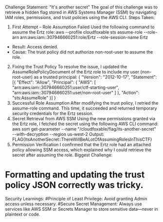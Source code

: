Challenge Statement:
"It's another secret" 
The goal of this challenge was to retrieve a hidden flag stored in AWS Systems Manager (SSM) by navigating IAM roles, permissions, and trust policies using the AWS CLI.
Steps Taken:
1. First Attempt – Role Assumption Failed
Used the following command to assume the Ertz role:
aws --profile cloudfoxable sts assume-role --role-arn arn:aws:iam::307946660251:role/Ertz --role-session-name Ertz
- Result: Access denied.
- Cause: The trust policy did not authorize non-root-user to assume the role.
2. Fixing the Trust Policy
To resolve the issue, I updated the AssumeRolePolicyDocument of the Ertz role to include my user (non-root-user) as a trusted principal:
{
  "Version": "2012-10-17",
  "Statement": [{
    "Effect": "Allow",
    "Principal": {
      "AWS": [
        "arn:aws:iam::307946660251:user/ctf-starting-user",
        "arn:aws:iam::307946660251:user/non-root-user"
      ]
    },
    "Action": "sts:AssumeRole"
  }]
}
3. Successful Role Assumption
After modifying the trust policy, I retried the assume-role command. This time, it succeeded and returned temporary security credentials for the Ertz session.
4. Secret Retrieval from AWS SSM
Using the new permissions granted via the Ertz role, I fetched the secret using the following AWS CLI command:
aws ssm get-parameter --name "/cloudfoxable/flag/its-another-secret" --with-decryption --region us-west-2
Output:
FLAG{ItsAnotherSecret::ThereWillBeALotOfAssumingRolesInThisCTF}
5. Permission Verification
I confirmed that the Ertz role had an attached policy allowing SSM access, which explained why I could retrieve the secret after assuming the role. 
Biggest Challenge:
# Formatting and updating the trust policy JSON correctly was tricky.
Security Learnings:
#Principle of Least Privilege: Avoid granting Admin access unless necessary.
#Secure Secret Management: Always use services like AWS SSM or Secrets Manager to store sensitive data—never in plaintext or code.

